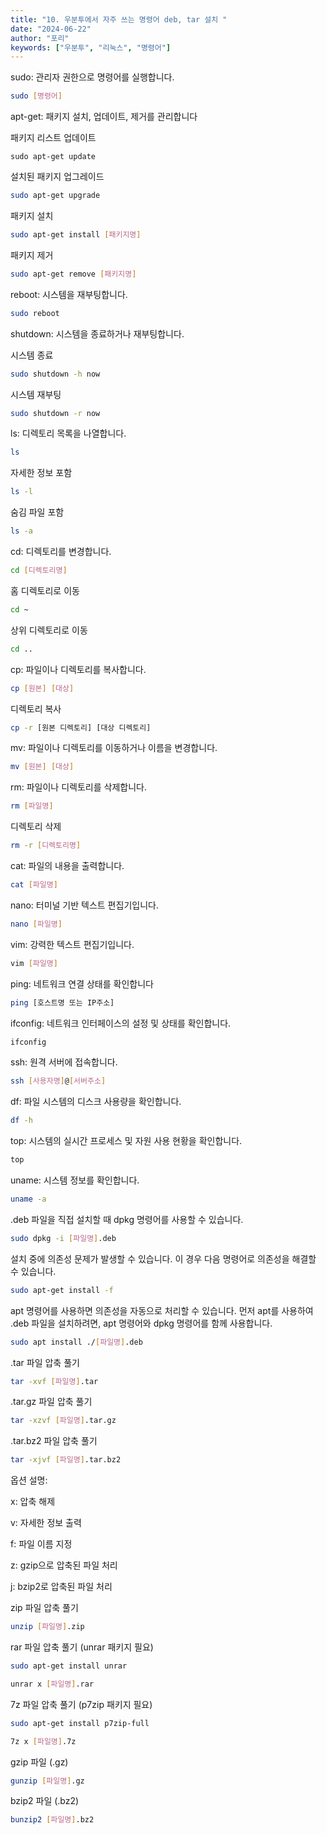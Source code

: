```yaml
---
title: "10. 우분투에서 자주 쓰는 명령어 deb, tar 설치 "
date: "2024-06-22"
author: "포리"
keywords: ["우분투", "리눅스", "명령어"]
---
```


sudo: 관리자 권한으로 명령어를 실행합니다.

```bash
sudo [명령어]
```

apt-get: 패키지 설치, 업데이트, 제거를 관리합니다

패키지 리스트 업데이트

```bahs
sudo apt-get update
```

설치된 패키지 업그레이드

```bash
sudo apt-get upgrade
```

패키지 설치

```bash
sudo apt-get install [패키지명]
```

패키지 제거

```bash
sudo apt-get remove [패키지명]
```

reboot: 시스템을 재부팅합니다.

```bash
sudo reboot
```

shutdown: 시스템을 종료하거나 재부팅합니다.

시스템 종료

```bash
sudo shutdown -h now
```

시스템 재부팅

```bash
sudo shutdown -r now
```

ls: 디렉토리 목록을 나열합니다.

```bash
ls
```

자세한 정보 포함

```bash
ls -l
```

숨김 파일 포함

```bash
ls -a
```

cd: 디렉토리를 변경합니다.

```bash
cd [디렉토리명]
```

홈 디렉토리로 이동

```bash
cd ~
```

상위 디렉토리로 이동

```bash
cd ..
```

cp: 파일이나 디렉토리를 복사합니다.

```bash
cp [원본] [대상]
```

디렉토리 복사

```bash
cp -r [원본 디렉토리] [대상 디렉토리]
```

mv: 파일이나 디렉토리를 이동하거나 이름을 변경합니다.

```bash
mv [원본] [대상]
```

rm: 파일이나 디렉토리를 삭제합니다.

```bash
rm [파일명]
```

디렉토리 삭제

```bash
rm -r [디렉토리명]
```

cat: 파일의 내용을 출력합니다.

```bash
cat [파일명]
```

nano: 터미널 기반 텍스트 편집기입니다.

```bash
nano [파일명]
```

vim: 강력한 텍스트 편집기입니다.

```bash
vim [파일명]
```

ping: 네트워크 연결 상태를 확인합니다

```bash
ping [호스트명 또는 IP주소]
```

ifconfig: 네트워크 인터페이스의 설정 및 상태를 확인합니다.

```bash
ifconfig
```

ssh: 원격 서버에 접속합니다.

```bash
ssh [사용자명]@[서버주소]
```

df: 파일 시스템의 디스크 사용량을 확인합니다.

```bash
df -h
```

top: 시스템의 실시간 프로세스 및 자원 사용 현황을 확인합니다.

```bash
top
```

uname: 시스템 정보를 확인합니다.

```bash
uname -a
```

.deb 파일을 직접 설치할 때 dpkg 명령어를 사용할 수 있습니다.

```bash
sudo dpkg -i [파일명].deb
```

설치 중에 의존성 문제가 발생할 수 있습니다. 이 경우 다음 명령어로 의존성을 해결할 수 있습니다.

```bash
sudo apt-get install -f
```

apt 명령어를 사용하면 의존성을 자동으로 처리할 수 있습니다. 먼저 apt를 사용하여 .deb 파일을 설치하려면, apt 명령어와 dpkg 명령어를 함께 사용합니다.

```bash
sudo apt install ./[파일명].deb
```

.tar 파일 압축 풀기

```bash
tar -xvf [파일명].tar
```

.tar.gz 파일 압축 풀기

```bash
tar -xzvf [파일명].tar.gz
```

.tar.bz2 파일 압축 풀기

```bash
tar -xjvf [파일명].tar.bz2
```

옵션 설명:

x: 압축 해제

v: 자세한 정보 출력

f: 파일 이름 지정

z: gzip으로 압축된 파일 처리

j: bzip2로 압축된 파일 처리

zip 파일 압축 풀기

```bash
unzip [파일명].zip
```

rar 파일 압축 풀기 (unrar 패키지 필요)

```bash
sudo apt-get install unrar
```

```bash
unrar x [파일명].rar
```

7z 파일 압축 풀기 (p7zip 패키지 필요)

```bash
sudo apt-get install p7zip-full
```

```bash
7z x [파일명].7z
```

gzip 파일 (.gz)

```bash
gunzip [파일명].gz
```

bzip2 파일 (.bz2)

```bash
bunzip2 [파일명].bz2
```
